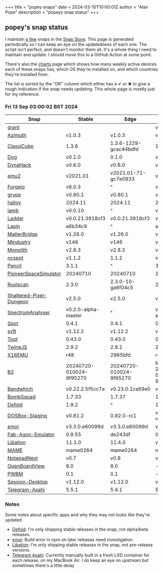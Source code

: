 +++
title = "popey snaps"
date = 2024-03-10T10:00:01Z
author = "Alan Pope"
description = "popeys snap status"
+++

## popey's snap status

I maintain [a few](https://snapcraft.io/publisher/popey) snaps in the [Snap Store](https://snapcraft.io). This page is generated periodically so I can keep an eye on the updatedness of each one. The script isn't perfect, and doesn't monitor them all. It's a whole thing I need to maintain and update. I should move this to a GitHub Action at some point.

There's also the [charts](/blog/charts) page which shows how many weekly active devices each of these snaps has, which OS they're installed on, and which countries they're installed from.

The list is sorted by the "OK" column which either has a ✔ or ✖ to give a rough indication if the snap needs updating. This whole page is mostly just for my reference. 

### Fri 13 Sep 03:00:02 BST 2024
| Snap | Stable | Edge | Upstream | OK? |
| - | - | - | - | - |
| [grant](https://snapcraft.io/grant) |  | | v0.2.1 | ✖ |
| [Azimuth](https://snapcraft.io/azimuth) | v1.0.3 | v1.0.3 | v1.0.3 | ✔ |
| [ClassiCube](https://snapcraft.io/classicube) | 1.3.6 | 1.3.6-1229-gcac44bdfd | 1.3.6 | ✔ |
| [Dog](https://snapcraft.io/dog) | v0.1.0 | 0.1.0 | v0.1.0 | ✔ |
| [DynaHack](https://snapcraft.io/dynahack) | v0.6.0 | v0.6.0 | v0.6.0 | ✔ |
| [emu2](https://snapcraft.io/emu2) | v2021.01 | v2021.01-71-gc7e0933 | v2021.01 | ✔ |
| [Forgejo](https://snapcraft.io/forgejo) | v8.0.3 | ^ | v8.0.3 | ✔ |
| [grype](https://snapcraft.io/grype) | v0.80.1 | v0.80.1 | v0.80.1 | ✔ |
| [halloy](https://snapcraft.io/halloy) | 2024.11 | 2024.11 | 2024.11 | ✔ |
| [iamb](https://snapcraft.io/iamb) | v0.0.10 | ^ | v0.0.10 | ✔ |
| [Ladder](https://snapcraft.io/ladder) | v0.0.21.3918cf3 | v0.0.21.3918cf3 | v0.0.21 | ✔ |
| [Lapin](https://snapcraft.io/lapin) | a6b34c9 | ^ | a6b34c9 | ✔ |
| [MatterBridge](https://snapcraft.io/matterbridge) | v1.26.0 | v1.26.0 | v1.26.0 | ✔ |
| [Mindustry](https://snapcraft.io/mindustry) | v146 | v146 | v146 | ✔ |
| [Monolith](https://snapcraft.io/monolith) | v2.8.3 | v2.8.3 | v2.8.3 | ✔ |
| [ncspot](https://snapcraft.io/ncspot) | v1.1.2 | 1.1.2 | v1.1.2 | ✔ |
| [Pencil](https://snapcraft.io/pencil) | 3.1.1 | ^ | 3.1.1 | ✔ |
| [PioneerSpaceSimulator](https://snapcraft.io/pioneer) | 20240710 | 20240710 | 20240710 | ✔ |
| [Rustscan](https://snapcraft.io/rustscan) | 2.3.0 | 2.3.0-10-ga6f04c5 | 2.3.0 | ✔ |
| [Shattered-Pixel-Dungeon](https://snapcraft.io/shattered-pixel-dungeon) | v2.5.0 | v2.5.0 | v2.5.0 | ✔ |
| [SpectrumAnalyser](https://snapcraft.io/spectrum-analyser) | v0.2.0-alpha-master | ^ | v0.2.0-alpha | ✔ |
| [Spot](https://snapcraft.io/spot) | 0.4.1 | 0.4.1 | 0.4.1 | ✔ |
| [syft](https://snapcraft.io/syft) | v1.12.2 | v1.12.2 | v1.12.2 | ✔ |
| [Toot](https://snapcraft.io/toot) | 0.43.0 | 0.43.0 | 0.43.0 | ✔ |
| [TwineJS](https://snapcraft.io/twinejs) | 2.9.2 | 2.9.2 | 2.9.2 | ✔ |
| [X16EMU](https://snapcraft.io/x16emu) | r48 | 2985bfd | r48 | ✔ |
| [B2](https://snapcraft.io/b2) | 20240720-010024-9f95270 | 20240720-010024-9f95270 | b2-20240720-010024-9f95270 | ✖ |
| [Bandwhich](https://snapcraft.io/bandwhich) | v0.22.2.5f5cc7e | v0.23.0.1ca69e0 | v0.23.0 | ✖ |
| [BombSquad](https://snapcraft.io/bombsquad) | 1.7.33 | 1.7.37 | 1.7.37 | ✖ |
| [Defold](https://snapcraft.io/defold) | 1.9.2 | ^ | 1.9.3-beta | ✖ |
| [DOSBox-Staging](https://snapcraft.io/dosbox-staging) | v0.81.2 | 0.82.0-rc1 | v0.82.0-rc1 | ✖ |
| [emoj](https://snapcraft.io/emoj) | v3.3.0.e60099d | v3.3.0.e60099d | v4.1.0 | ✖ |
| [Fab-Agon-Emulator](https://snapcraft.io/fab-agon-emulator) | 0.9.55 | de243df | 0.9.60 | ✖ |
| [Libation](https://snapcraft.io/libation) | 11.1.0 | 11.4.0 | v11.4.0 | ✖ |
| [MAME](https://snapcraft.io/mame) | mame0264 | mame0264 | mame0269 | ✖ |
| [NotepadNext](https://snapcraft.io/notepadnext) | v0.7 | v0.8 | v0.8 | ✖ |
| [OpenBoardView](https://snapcraft.io/openboardview) | 8.0 | 8.0 | - | ✖ |
| [PWBM](https://snapcraft.io/pwbm) | 0.1 | 0.1 | - | ✖ |
| [Session-Desktop](https://snapcraft.io/session-desktop) | v1.12.0 | v1.12.0 | v1.13.2 | ✖ |
| [Telegram-Asahi](https://snapcraft.io/telegram-asahi) | 5.5.1       | 5.4.1 | 5.5.4 | ✖ |

### Notes

Some notes about specific apps and why they may not looks like they're updated.

* [Defold](https://snapcraft.io/defold): I'm only shipping stable releases in the snap, not alpha/beta releases.
* [emoj](https://snapcraft.io/emoj): Build error in npm on later releases need investigation.
* [Libation](https://snapcraft.io/libation): I'm only shipping stable releases in the snap, not pre-release versions. 
* [Telegram Asahi](https://snapcraft.io/telegram-asahi): Currently manually built in a fresh LXD container for each release, on my MacBook Air. I do keep an eye on upstream but sometimes there's a little delay
